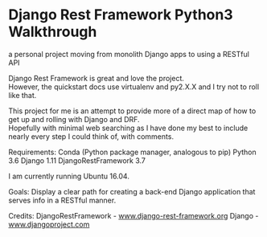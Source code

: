 # Django Rest Framework Python3 Walkthrough 
a personal project moving from monolith Django apps to using a RESTful API

Django Rest Framework is great and love the project.  
However, the quickstart docs use virtualenv and py2.X.X and I try not to roll like that.

This project for me is an attempt to provide more of a direct map of how to get up and rolling with Django and DRF.  
Hopefully with minimal web searching as I have done my best to include nearly every step I could think of, with comments.

Requirements:
Conda (Python package manager, analogous to pip)
Python 3.6
Django 1.11
DjangoRestFramework 3.7

I am currently running Ubuntu 16.04.

Goals:
Display a clear path for creating a back-end Django application that serves info in a RESTful manner.

Credits:
DjangoRestFramework - www.django-rest-framework.org
Django - www.djangoproject.com
